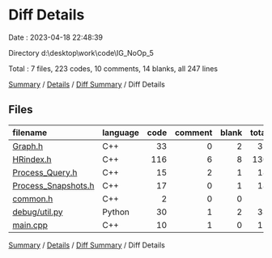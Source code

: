 # Diff Details

Date : 2023-04-18 22:48:39

Directory d:\\desktop\\work\\code\\IG_NoOp_5

Total : 7 files,  223 codes, 10 comments, 14 blanks, all 247 lines

[Summary](results.md) / [Details](details.md) / [Diff Summary](diff.md) / Diff Details

## Files
| filename | language | code | comment | blank | total |
| :--- | :--- | ---: | ---: | ---: | ---: |
| [Graph.h](/Graph.h) | C++ | 33 | 0 | 2 | 35 |
| [HRindex.h](/HRindex.h) | C++ | 116 | 6 | 8 | 130 |
| [Process_Query.h](/Process_Query.h) | C++ | 15 | 2 | 1 | 18 |
| [Process_Snapshots.h](/Process_Snapshots.h) | C++ | 17 | 0 | 1 | 18 |
| [common.h](/common.h) | C++ | 2 | 0 | 0 | 2 |
| [debug/util.py](/debug/util.py) | Python | 30 | 1 | 2 | 33 |
| [main.cpp](/main.cpp) | C++ | 10 | 1 | 0 | 11 |

[Summary](results.md) / [Details](details.md) / [Diff Summary](diff.md) / Diff Details